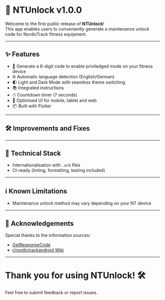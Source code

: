# 🚀 NTUnlock v1.0.0

Welcome to the first public release of **NTUnlock**!  
This app enables users to conveniently generate a maintenance unlock code for NordicTrack fitness equipment.

---

## ✨ Features

- 🎯 Generate a 6-digit code to enable priviledged mode on your fitness device
- 🌐 Automatic language detection (English/German)
- 🌓 Light and Dark Mode with seamless theme switching
- 📚 Integrated instructions
- ⏱ Countdown timer (7 seconds)
- 🧹 Optimised UI for mobile, tablet and web
- 📦 Built with Flutter

---

## 🛠 Improvements and Fixes


---

## 🧩 Technical Stack

- Internationalisation with `.arb` files
- CI-ready (linting, formatting, testing included)

---

## ℹ️ Known Limitations

- Maintenance unlock method may vary depending on your NT device

---

## 📢 Acknowledgements

Special thanks to the information sources:
- [GetResponseCode](https://getresponsecode.com/)
- [r/nordictrackandroid Wiki](https://www.reddit.com/r/nordictrackandroid/wiki/index/#wiki_privileged_mode)

---

# Thank you for using NTUnlock! 🛠
Feel free to submit feedback or report issues.
